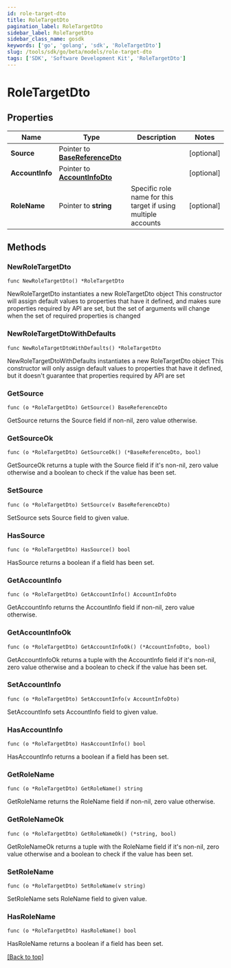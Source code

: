 ```yaml
---
id: role-target-dto
title: RoleTargetDto
pagination_label: RoleTargetDto
sidebar_label: RoleTargetDto
sidebar_class_name: gosdk
keywords: ['go', 'golang', 'sdk', 'RoleTargetDto'] 
slug: /tools/sdk/go/beta/models/role-target-dto
tags: ['SDK', 'Software Development Kit', 'RoleTargetDto']
---
```


# RoleTargetDto

## Properties

Name | Type | Description | Notes
------------ | ------------- | ------------- | -------------
**Source** | Pointer to [**BaseReferenceDto**](BaseReferenceDto) |  | [optional] 
**AccountInfo** | Pointer to [**AccountInfoDto**](AccountInfoDto) |  | [optional] 
**RoleName** | Pointer to **string** | Specific role name for this target if using multiple accounts | [optional] 

## Methods

### NewRoleTargetDto

`func NewRoleTargetDto() *RoleTargetDto`

NewRoleTargetDto instantiates a new RoleTargetDto object
This constructor will assign default values to properties that have it defined,
and makes sure properties required by API are set, but the set of arguments
will change when the set of required properties is changed

### NewRoleTargetDtoWithDefaults

`func NewRoleTargetDtoWithDefaults() *RoleTargetDto`

NewRoleTargetDtoWithDefaults instantiates a new RoleTargetDto object
This constructor will only assign default values to properties that have it defined,
but it doesn't guarantee that properties required by API are set

### GetSource

`func (o *RoleTargetDto) GetSource() BaseReferenceDto`

GetSource returns the Source field if non-nil, zero value otherwise.

### GetSourceOk

`func (o *RoleTargetDto) GetSourceOk() (*BaseReferenceDto, bool)`

GetSourceOk returns a tuple with the Source field if it's non-nil, zero value otherwise
and a boolean to check if the value has been set.

### SetSource

`func (o *RoleTargetDto) SetSource(v BaseReferenceDto)`

SetSource sets Source field to given value.

### HasSource

`func (o *RoleTargetDto) HasSource() bool`

HasSource returns a boolean if a field has been set.

### GetAccountInfo

`func (o *RoleTargetDto) GetAccountInfo() AccountInfoDto`

GetAccountInfo returns the AccountInfo field if non-nil, zero value otherwise.

### GetAccountInfoOk

`func (o *RoleTargetDto) GetAccountInfoOk() (*AccountInfoDto, bool)`

GetAccountInfoOk returns a tuple with the AccountInfo field if it's non-nil, zero value otherwise
and a boolean to check if the value has been set.

### SetAccountInfo

`func (o *RoleTargetDto) SetAccountInfo(v AccountInfoDto)`

SetAccountInfo sets AccountInfo field to given value.

### HasAccountInfo

`func (o *RoleTargetDto) HasAccountInfo() bool`

HasAccountInfo returns a boolean if a field has been set.

### GetRoleName

`func (o *RoleTargetDto) GetRoleName() string`

GetRoleName returns the RoleName field if non-nil, zero value otherwise.

### GetRoleNameOk

`func (o *RoleTargetDto) GetRoleNameOk() (*string, bool)`

GetRoleNameOk returns a tuple with the RoleName field if it's non-nil, zero value otherwise
and a boolean to check if the value has been set.

### SetRoleName

`func (o *RoleTargetDto) SetRoleName(v string)`

SetRoleName sets RoleName field to given value.

### HasRoleName

`func (o *RoleTargetDto) HasRoleName() bool`

HasRoleName returns a boolean if a field has been set.


[[Back to top]](#) 


